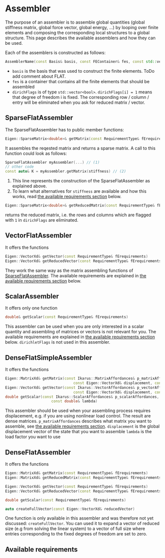 # Assembler

The purpose of an assembler is to assemble global quantities (global stiffness matrix, global force vector, global energy, ...) 
by looping over finite elements and composing the corresponding local structures to a global structure. This page describes
the available assemblers and how they can be used.

Each of the assemblers is constructed as follows:
```cpp
AssemblerName(const Basis& basis, const FEContainer& fes, const std::vector<bool>& dirichFlags)
```

- `basis` is the basis that was used to construct the finite elements. ToDo add comment about FLAT.
- `fes` is a container that contains all the finite elements that should be assembled
- `dirichFlags` is of type `std::vector<bool>`. `dirichFlags[i] = 1` means that degree of freedom i is fixed. 
    The corresponding row / column / entry will be eliminated when you ask for reduced matrix / vector. 

## SparseFlatAssembler
The SparseFlatAssembler has to public member functions:
```cpp
Eigen::SparseMatrix<double>& getMatrix(const RequirementType& fErequirements)
```
It assembles the reqested matrix and returns a sparse matrix. A call to this function could look as follows:
```cpp
SparseFlatAssembler myAssembler(...) // (1)
// other code
const auto& K = myAssembler.getMatrix(stiffness) // (2)
```

1. This line represents the construction of the SparseFlatAssembler as explained above.
2. To learn what alternatives for `stiffness` are available and how this works, read [the available requirements section](#available-requirements) below.

```cpp
Eigen::SparseMatrix<double>& getReducedMatrix(const RequirementType& fErequirements)
```
returns the reduced matrix, i.e. the rows and columns which are flagged with `1` in `dirichFlags` are eliminated. 

## VectorFlatAssembler
It offers the functions
```cpp
Eigen::VectorXd& getVector(const RequirementType& fErequirements)
Eigen::VectorXd& getReducedVector(const RequirementType& fErequirements)
```

They work the same way as the matrix assembling functions of [SparseFlatAssembler](#sparseflatassembler).
The available requirements are explained in [the available requirements section](#available-requirements) below.

## ScalarAssembler
It offers only one function
```cpp
double& getScalar(const RequirementType& fErequirements)
```
This assembler can be used when you are only interested in a scalar quantity 
and assembling of matrices or vectors is not relevant for you.
The available requirements are explained in [the available requirements section](#available-requirements) below.
`dirichletFlags` is not used in this assembler.

## DenseFlatSimpleAssembler
It offers the functions
```cpp
Eigen::MatrixXd& getMatrix(const Ikarus::MatrixAffordances& p_matrixAffordances,
                               const Eigen::VectorXd& displacement, const double& lambda) 
Eigen::VectorXd& getVector(const Ikarus::VectorAffordances& p_vectorAffordances,
                               const Eigen::VectorXd& displacement, const double& lambda)
double getScalar(const Ikarus::ScalarAffordances& p_scalarAffordances, const Eigen::VectorXd& displacement,
                     const double& lambda)
```
This assembler should be used when your assembling process requires displacement, e.g. if you are using nonlinear load control.
The result are dense matrices.
`p_matrixAffordances` describes what matrix you want to assemble, see [the available requirements section](#available-requirements).
`displacement` is the global displacement vector of the state that you want to assemble
`lambda` is the load factor you want to use


## DenseFlatAssembler
It offers the functions
```cpp
Eigen::MatrixXd& getMatrix(const RequirementType& fErequirements)
Eigen::MatrixXd& getReducedMatrix(const RequirementType& fErequirements)

Eigen::VectorXd& getVector(const RequirementType& fErequirements)
Eigen::VectorXd& getReducedVector(const RequirementType& fErequirements)

double getScalar(const RequirementType& fErequirements)

auto createFullVector(const Eigen::VectorXd& reducedVector)
```
One function is only available in this assembler and was therefore not yet discussed: `createFullVector`.
You can used it to expand a vector of reduced size (e.g from solving the linear system) to a vector of full size 
where entries corresponding to the fixed degrees of freedom are set to zero. 


## Available requirements
